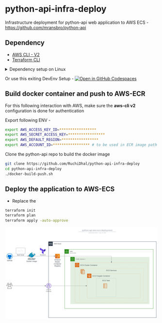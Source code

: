 # python-api-infra-deploy
Infrastructure deployment for python-api web application to AWS ECS - https://github.com/mransbro/python-api

## Dependency 
* [AWS CLI - V2](https://aws.amazon.com/cli/)
* [Terraform CLI](https://developer.hashicorp.com/terraform/cli)

<details>
  <summary>Dependency setup on Linux</summary>
```bash
curl "https://awscli.amazonaws.com/awscli-exe-linux-x86_64.zip" -o "awscliv2.zip"
unzip awscliv2.zip
sudo ./aws/install
rm awscliv2.zip
sudo apt-get update && sudo apt-get install -y gnupg software-properties-common
wget -O- https://apt.releases.hashicorp.com/gpg | \
gpg --dearmor | \
sudo tee /usr/share/keyrings/hashicorp-archive-keyring.gpg
gpg --no-default-keyring \
--keyring /usr/share/keyrings/hashicorp-archive-keyring.gpg \
--fingerprint
echo "deb [signed-by=/usr/share/keyrings/hashicorp-archive-keyring.gpg] \
https://apt.releases.hashicorp.com $(lsb_release -cs) main" | \
sudo tee /etc/apt/sources.list.d/hashicorp.list
sudo apt update
sudo apt-get install terraform -y
```
</details>

Or use this exiting DevEnv Setup - [![Open in GitHub Codespaces](https://github.com/codespaces/badge.svg)](https://codespaces.new/RuchiDhal/python-api-infra-deploy?quickstart=1)

## Build docker container and push to AWS-ECR

For this following interaction with AWS, make sure the **aws-cli v2** configuration is done for authentication 

Export following ENV - 

```bash
export AWS_ACCESS_KEY_ID=*****************
export AWS_SECRET_ACCESS_KEY=*****************
export AWS_DEFAULT_REGION=*****************
export AWS_ACCOUNT_ID=***************** # to be used in ECR image path
```

Clone the python-api repo to build the docker image

```bash
git clone https://github.com/RuchiDhal/python-api-infra-deploy
cd python-api-infra-deploy
./docker-build-push.sh
```

## Deploy the application to AWS-ECS 

* Replace the 

```bash
terraform init
terraform plan
terraform apply -auto-approve
```

![](python-api-aws-ecs-deployment.svg)
